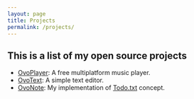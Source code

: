 ```yaml
---
layout: page
title: Projects
permalink: /projects/
---
```

## This is a list of my open source projects

- [OvoPlayer](http:\\ovoplayer.altervista.org): A free multiplatform music player.
- [OvoText](https://github.com/varianus/ovotext): A simple text editor.
- [OvoNote](https://github.com/varianus/ovonote): My implementation of [Todo.txt](http://todotxt.com) concept.
